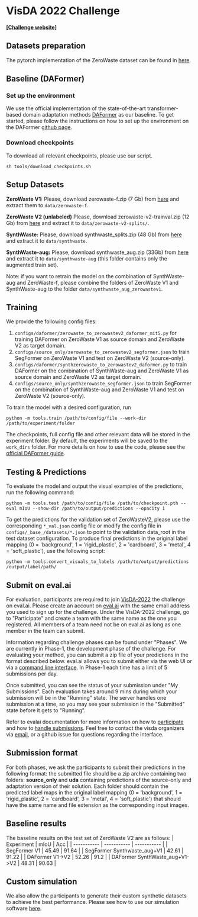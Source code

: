# VisDA 2022 Challenge 

**[[Challenge website]](https://ai.bu.edu/visda-2022/)**
## Datasets preparation

The pytorch implementation of the ZeroWaste dataset can be found in [here](zerowaste_dataloader.py).

## Baseline (DAFormer)
### Set up the environment
We use the official implementation of the state-of-the-art transformer-based domain adaptation methods [DAFormer](https://arxiv.org/abs/2111.14887) as our baseline. 
To get started, please follow the instructions on how to set up the environment on the DAFormer [github page](https://github.com/lhoyer/DAFormer). 
### Download checkpoints
To download all relevant checkpoints, please use our script.
```shell
sh tools/download_checkpoints.sh
```



## Setup Datasets
**ZeroWaste V1:** Please, download zerowaste-f.zip (7 Gb) from [here](http://csr.bu.edu/ftp/recycle/visda-2022/) and extract them to `data/zerowaste-f`.

**ZeroWaste V2 (unlabeled)** Please, download zerowaste-v2-trainval.zip (12 Gb) from
[here](http://csr.bu.edu/ftp/recycle/visda-2022/) and extract
it to `data/zerowaste-v2-splits/`.

**SynthWaste:** Please, download synthwaste_splits.zip (48 Gb) from
[here](http://csr.bu.edu/ftp/recycle/visda-2022/) and extract it to `data/synthwaste`.

**SynthWaste-aug:** Please, download 	synthwaste_aug.zip (33Gb) from
[here](http://csr.bu.edu/ftp/recycle/visda-2022/) and extract it to `data/synthwaste-aug` (this folder contains only the augmented train set).

Note: if you want to retrain the model on the combination of SynthWaste-aug and ZeroWaste-f, please combine the folders of ZeroWaste V1 and SynthWaste-aug to the folder `data/synthwaste_aug_zerowastev1`. 


## Training

We provide the following config files:
 
1. `configs/daformer/zerowaste_to_zerowastev2_daformer_mit5.py` for training DAFormer on ZeroWaste V1 as source domain and ZeroWaste V2 as target domain.
2. `configs/source_only/zerowaste_to_zerowastev2_segformer.json` to train SegFormer on ZeroWaste V1 and test on ZeroWaste V2 (source-only). 
3. `configs/daformer/synthzerowaste_to_zerowastev2_daformer.py` to train DAFormer on the combination of SynthWaste-aug and ZeroWaste V1 as source domain and ZeroWaste V2 as target domain.
4. `configs/source_only/synthzerowaste_segformer.json` to train SegFormer on the combination of SynthWaste-aug and ZeroWaste V1 and test on ZeroWaste V2 (source-only). 

To train the model with a desired configuration, run
```shell
python -m tools.train /path/to/config/file --work-dir /path/to/experiment/folder
```
The checkpoints, full config file and other relevant data will be stored in the experiment folder. By default, the experiments will be saved to the `work_dirs` folder.
For more details on how to use the code, please see the [official DAFormer guide](https://github.com/lhoyer/DAFormer). 


## Testing & Predictions

To evaluate the model and output the visual examples of the predictions, run the following command:

```shell
python -m tools.test /path/to/config/file /path/to/checkpoint.pth --eval mIoU --show-dir /path/to/output/predictions --opacity 1
```
To get the predictions for the validation set of ZeroWasteV2, please use the corresponding `*_val.json` config file or modify the config file in `configs/_base_/datasets/*.json` to point to the validation data_root in the test dataset configuration.
To produce final predictions in the original label mapping (0 = 'background', 1 = 'rigid_plastic', 2 = 'cardboard', 3 = 'metal', 4 = 'soft_plastic'), use the following script:
```shell
python -m tools.convert_visuals_to_labels /path/to/output/predictions /output/label/path/
```

## Submit on eval.ai
For evaluation, participants are required to join [VisDA-2022](https://eval.ai/web/challenges/challenge-page/1806/overview) the challenge on eval.ai. Please create an account on [eval.ai](https://eval.ai/) with the same email address you used to sign up for the challenge. Under the VisDA-2022 challenge, go to "Participate" and create a team with the same name as the one you registered. All members of a team need not be on eval.ai as long as one member in the team can submit. 

Information regarding challenge phases can be found under "Phases". We are currently in Phase-1, the development phase of the challenge. For evaluating your method, you can submit a zip file of your predictions in the format described below. eval.ai allows you to submit either via the web UI or via a [command line interface](https://cli.eval.ai/). In Phase-1 each time has a limit of 5 submissions per day. 

Once submitted, you can see the status of your submission under "My Submissions". Each evaluation takes around 9 mins during which your submission will be in the "Running" state. The server handles one submission at a time, so you may see your submission in the "Submitted" state before it gets to "Running".

Refer to evalai documentation for more information on how to [participate](https://evalai.readthedocs.io/en/latest/participate.html) and how to [handle submissions](https://evalai.readthedocs.io/en/latest/make_submission_public_private_baseline.html). Feel free to contact the visda organizers via [email](mailto:visda-organizers@googlegroups.com), or a github issue for questions regarding the interface.


## Submission format
For both phases, we ask the participants to submit their predictions in the following format: the submitted file should be a zip archive containing two folders: **source_only** and **uda** containing predictions of the source-only and adaptation version of their solution. Each folder should contain the predicted label maps in the original label mapping (0 = 'background', 1 = 'rigid_plastic', 2 = 'cardboard', 3 = 'metal', 4 = 'soft_plastic') that should have the same name and file extension as the corresponding input images. 

## Baseline results
The baseline results on the test set of ZeroWaste V2 are as follows:
| Experiment            |    mIoU     |    Acc      |
| -----------           | ----------- | ----------- |
| SegFormer V1          |       45.49      |     91.64       |
| SegFormer Synthwaste_aug+V1 |      42.61   |      91.22   |
| DAFormer V1->V2       |       52.26      |      91.2       |
| DAFormer SynthWaste_aug+V1->V2 |      48.31     |    90.63     |

## Custom simulation
We also allow the participants to generate their custom synthetic datasets to achieve the best performance. Please see how to use our simulation software [here](simulation/readme.txt). 
